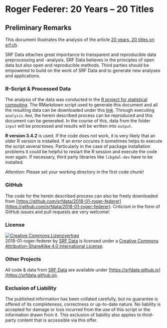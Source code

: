 # Roger Federer: 20 Years – 20 Titles

## Preliminary Remarks

This document illustrates the analysis of the article [20 years, 20 titles on srf.ch](https://www.srf.ch/static/srf-data/data/2018/federer/#/en).

SRF Data attaches great importance to transparent and reproducible data preprocessing and -analysis. SRF Data believes in the principles of open data but also open and reproducible methods. Third parties should be empowered to build on the work of SRF Data and to generate new analyses and applications.

### R-Script & Processed Data

The analysis of the data was conducted in the [R project for statistical computing](https://www.r-project.org/). The RMarkdown script used to generate this document and all the resulting data can be downloaded under this [link](https://srfdata.github.io/2018-01-roger-federer/rscript.zip). Through executing `analysis.Rmd`, the herein described process can be reproduced and this document can be generated. In the course of this, data from the folder `ìnput` will be processed and results will be written into `output`.

**R version 3.4.2** is used. If the code does not work, it is very likely that an older R version is installed. If an error occures it sometimes helps to execute the script several times. Particularly in the case of package installation problems it could be helpful to restart the R session and execute the code over again. If necessary, third party libraries like `libgdal-dev` have to be installed.

*Attention*: Please set your working directory in the first code chunk!

### GitHub

The code for the herein described process can also be freely downloaded from [https://github.com/srfdata/2018-01-roger-federer](https://github.com/srfdata/2018-01-roger-federer). Criticism in the form of GitHub issues and pull requests are very welcome!

### License

<a rel="license" href="http://creativecommons.org/licenses/by-sa/4.0/"><img alt="Creative Commons Lizenzvertrag" style="border-width:0" src="https://i.creativecommons.org/l/by-sa/4.0/88x31.png" /></a>
<br /><span xmlns:dct="http://purl.org/dc/terms/" href="http://purl.org/dc/dcmitype/Dataset" property="dct:title" rel="dct:type">2018-01-roger-federer</span> by <a xmlns:cc="http://creativecommons.org/ns#" href="https://github.com/srfdata/2018-01-roger-federer" property="cc:attributionName" rel="cc:attributionURL">SRF Data</a> is licensed under a <a rel="license" href="http://creativecommons.org/licenses/by-sa/4.0/">Creative Commons Attribution-ShareAlike 4.0 International License</a>.

### Other Projects

All code & data from [SRF Data](https://srf.ch/data) are available under [https://srfdata.github.io](https://srfdata.github.io).

### Exclusion of Liability

The published information has been collated carefully, but no guarantee is offered of its completeness, correctness or up-to-date nature. No liability is accepted for damage or loss incurred from the use of this script or the information drawn from it. This exclusion of liability also applies to third-party content that is accessible via this offer.